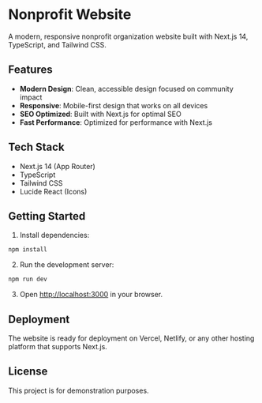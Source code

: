 # Nonprofit Website

A modern, responsive nonprofit organization website built with Next.js 14, TypeScript, and Tailwind CSS.

## Features

- **Modern Design**: Clean, accessible design focused on community impact
- **Responsive**: Mobile-first design that works on all devices
- **SEO Optimized**: Built with Next.js for optimal SEO
- **Fast Performance**: Optimized for performance with Next.js

## Tech Stack

- Next.js 14 (App Router)
- TypeScript
- Tailwind CSS
- Lucide React (Icons)

## Getting Started

1. Install dependencies:
```bash
npm install
```

2. Run the development server:
```bash
npm run dev
```

3. Open [http://localhost:3000](http://localhost:3000) in your browser.

## Deployment

The website is ready for deployment on Vercel, Netlify, or any other hosting platform that supports Next.js.

## License

This project is for demonstration purposes.
